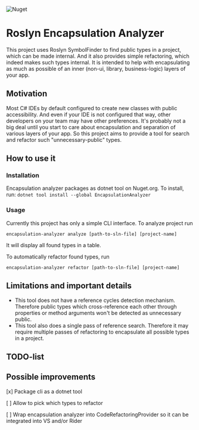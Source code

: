 ![Nuget](https://img.shields.io/nuget/v/EncapsulationAnalyzer)
# Roslyn Encapsulation Analyzer

This project uses Roslyn SymbolFinder to find public types in a project, which can be made internal. And it also provides simple refactoring, which indeed makes such types internal.
It is intended to help with encapsulating as much as possible of an inner (non-ui, library, business-logic) layers of your app.

## Motivation

Most C# IDEs by default configured to create new classes with public accessibility. And even if your IDE is not configured that way, other developers on your team may have other preferences.
It's probably not a big deal until you start to care about encapsulation and separation of various layers of your app. So this project aims to provide a tool for search and refactor such "unnecessary-public" types.

## How to use it

### Installation

Encapsulation analyzer packages as dotnet tool on Nuget.org. To install, run:
`dotnet tool install --global EncapsulationAnalyzer`

### Usage

Currently this project has only a simple CLI interface. To analyze project run

`encapsulation-analyzer analyze [path-to-sln-file] [project-name]`

It will display all found types in a table.

To automatically refactor found types, run

`encapsulation-analyzer refactor [path-to-sln-file] [project-name]`

## Limitations and important details

* This tool does not have a reference cycles detection mechanism. Therefore public types which cross-reference each other through properties or method arguments won't be detected as unnecessary public.
* This tool also does a single pass of reference search. Therefore it may require multiple passes of refactoring to encapsulate all possible types in a project.

## TODO-list

## Possible improvements

[x] Package cli as a dotnet tool

[ ] Allow to pick which types to refactor

[ ] Wrap encapsulation analyzer into CodeRefactoringProvider so it can be integrated into VS and/or Rider
